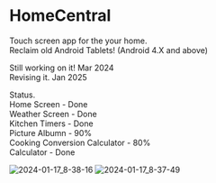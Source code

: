 # HomeCentral
 Touch screen app for the your home.  
 Reclaim old Android Tablets! (Android 4.X and above)  

 Still working on it! Mar 2024  
 Revising it. Jan 2025

 Status.  
 Home Screen - Done  
 Weather Screen - Done  
 Kitchen Timers - Done  
 Picture Albumn - 90%  
 Cooking Conversion Calculator - 80%   
 Calculator - Done   
 
 
![2024-01-17_8-38-16](https://github.com/jakebullet70/HomeCentral/assets/14124210/c0528d71-c3db-4ca0-a554-58c474b0324f)
![2024-01-17_8-37-49](https://github.com/jakebullet70/HomeCentral/assets/14124210/efd18c93-1a84-4a2a-8bbb-69c5a1c6ef37)
